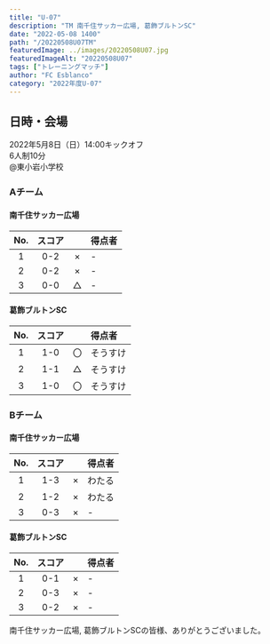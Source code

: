 ```yaml
---
title: "U-07"
description: "TM 南千住サッカー広場, 葛飾ブルトンSC"
date: "2022-05-08 1400"
path: "/20220508U07TM"
featuredImage: ../images/20220508U07.jpg
featuredImageAlt: "20220508U07"
tags: ["トレーニングマッチ"]
author: "FC Esblanco"
category: "2022年度U-07"
---
```


## 日時・会場

2022年5月8日（日）14:00キックオフ<br>
6人制10分<br>
@東小岩小学校

### Aチーム

#### 南千住サッカー広場

| No.| スコア |   | 得点者  |
|:--:|:------:|:-:|:--------|
| 1  | 0-2 | × |-|
| 2  | 0-2 | × |-|
| 3  | 0-0 | △ |-|

#### 葛飾ブルトンSC

| No.| スコア |   | 得点者  |
|:--:|:------:|:-:|:--------|
| 1  | 1-0 | 〇 |そうすけ|
| 2  | 1-1 | △ |そうすけ|
| 3  | 1-0 | 〇 |そうすけ|


### Bチーム

#### 南千住サッカー広場

| No.| スコア |   | 得点者  |
|:--:|:------:|:-:|:--------|
| 1  | 1-3 | × |わたる|
| 2  | 1-2 | × |わたる|
| 3  | 0-3 | × |-|

#### 葛飾ブルトンSC

| No.| スコア |   | 得点者  |
|:--:|:------:|:-:|:--------|
| 1  | 0-1 | × |-|
| 2  | 0-3 | × |-|
| 3  | 0-2 | × |-|


南千住サッカー広場, 葛飾ブルトンSCの皆様、ありがとうございました。